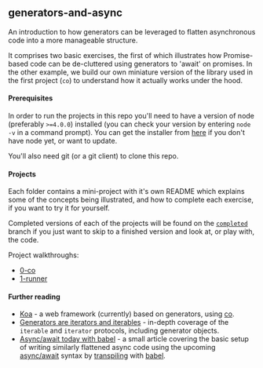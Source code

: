 ## generators-and-async
An introduction to how generators can be leveraged to flatten asynchronous code into a more manageable structure.

It comprises two basic exercises, the first of which illustrates how Promise-based code can be de-cluttered using generators to 'await' on promises.  In the other example, we build our own miniature version of the library used in the first project (`co`) to understand how it actually works under the hood.

#### Prerequisites
In order to run the projects in this repo you'll need to have a version of node (preferably `>=4.0.0`) installed (you can check your version by entering `node -v` in a command prompt).  You can get the installer from [here](https://nodejs.org) if you don't have node yet, or want to update.

You'll also need git (or a git client) to clone this repo.

#### Projects
Each folder contains a mini-project with it's own README which explains some of the concepts being illustrated, and how to complete each exercise, if you want to try it for yourself.  

Completed versions of each of the projects will be found on the [`completed`](jon-hall/generators-and-async/tree/completed) branch if you just want to skip to a finished version and look at, or play with, the code.

Project walkthroughs:
 - [0-co](0-co/README.md)
 - [1-runner](1-runner/README.md)

#### Further reading

 - [Koa](https://github.com/koajs/koa/tree/9f80296fc49fa0c03db939e866215f3721fcbbc6) - a web framework (currently) based on generators, using [co](https://github.com/tj/co).
 - [Generators are iterators and iterables](https://developer.mozilla.org/en-US/docs/Web/JavaScript/Reference/Iteration_protocols) - in-depth coverage of the `iterable` and `iterator` protocols, including generator objects.
 - [Async/await today with babel](http://masnun.com/2015/11/11/using-es7-asyncawait-today-with-babel.html) - a small article covering the basic setup of writing similarly flattened async code using the upcoming [async/await](https://github.com/tc39/ecmascript-asyncawait) syntax by [transpiling](https://en.wikipedia.org/wiki/Source-to-source_compiler) with [babel](http://babeljs.io/).

